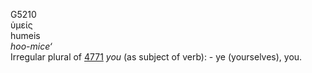 G5210  
ὑμείς  
humeis  
*hoo-mice‘*  
Irregular plural of [4771](g4771) *you* (as subject of verb): - ye
(yourselves), you.  

